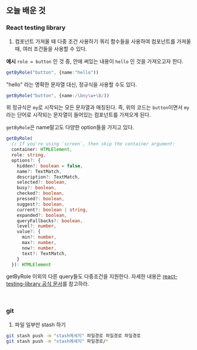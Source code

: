 ## 오늘 배운 것

### React testing library

1. 컴포넌트 가져올 때 다중 조건 사용하기
   쿼리 함수들을 사용하여 컴포넌트를 가져올 때, 여러 조건들을 사용할 수 있다.

**예시**
`role = button` 인 것 중, 안에 써있는 내용이 `hello` 인 것을 가져오고자 한다.

```ts
getByRole("button", {name:"hello"))
```

"hello" 라는 명확한 문자열 대신, 정규식을 사용할 수도 있다.

```ts
getByRole("button", {name:/\bmy\w+\b/))
```

위 정규식은 `my`로 시작되는 모든 문자열과 매칭된다. 즉, 위의 코드는 `button`이면서 `my`라는 단어로 시작되는 문자열이 들어있는 컴포넌트를 가져오게 된다.

`getByRole`은 name말고도 다양한 option들을 가지고 있다.

```ts
getByRole(
  // If you're using `screen`, then skip the container argument:
  container: HTMLElement,
  role: string,
  options?: {
    hidden?: boolean = false,
    name?: TextMatch,
    description?: TextMatch,
    selected?: boolean,
    busy?: boolean,
    checked?: boolean,
    pressed?: boolean,
    suggest?: boolean,
    current?: boolean | string,
    expanded?: boolean,
    queryFallbacks?: boolean,
    level?: number,
    value?: {
      min?: number,
      max?: number,
      now?: number,
      text?: TextMatch,
    }
  }): HTMLElement

```

getByRole 이외의 다른 query들도 다중조건을 지원한다. 자세한 내용은 [react-testing-library 공식 문서](https://testing-library.com/docs/queries/byrole)를 참고하라.

<br/>

### git

1. 파일 일부만 stash 하기

```bash
git stash push -m "stash메세지" 파일경로 파일경로 파일경로
git stash push -m "stash메세지" 파일경로/*
```
